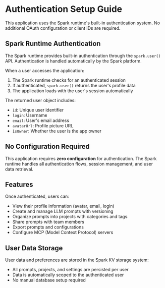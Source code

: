 # Authentication Setup Guide

This application uses the Spark runtime's built-in authentication system. No additional OAuth configuration or client IDs are required.

## Spark Runtime Authentication

The Spark runtime provides built-in authentication through the `spark.user()` API. Authentication is handled automatically by the Spark platform.

When a user accesses the application:
1. The Spark runtime checks for an authenticated session
2. If authenticated, `spark.user()` returns the user's profile data
3. The application loads with the user's session automatically

The returned user object includes:
- `id`: Unique user identifier
- `login`: Username
- `email`: User's email address
- `avatarUrl`: Profile picture URL
- `isOwner`: Whether the user is the app owner

## No Configuration Required

This application requires **zero configuration** for authentication. The Spark runtime handles all authentication flows, session management, and user data retrieval.

## Features

Once authenticated, users can:
- View their profile information (avatar, email, login)
- Create and manage LLM prompts with versioning
- Organize prompts into projects with categories and tags
- Share prompts with team members
- Export prompts and configurations
- Configure MCP (Model Context Protocol) servers

## User Data Storage

User data and preferences are stored in the Spark KV storage system:
- All prompts, projects, and settings are persisted per user
- Data is automatically scoped to the authenticated user
- No manual database setup required
